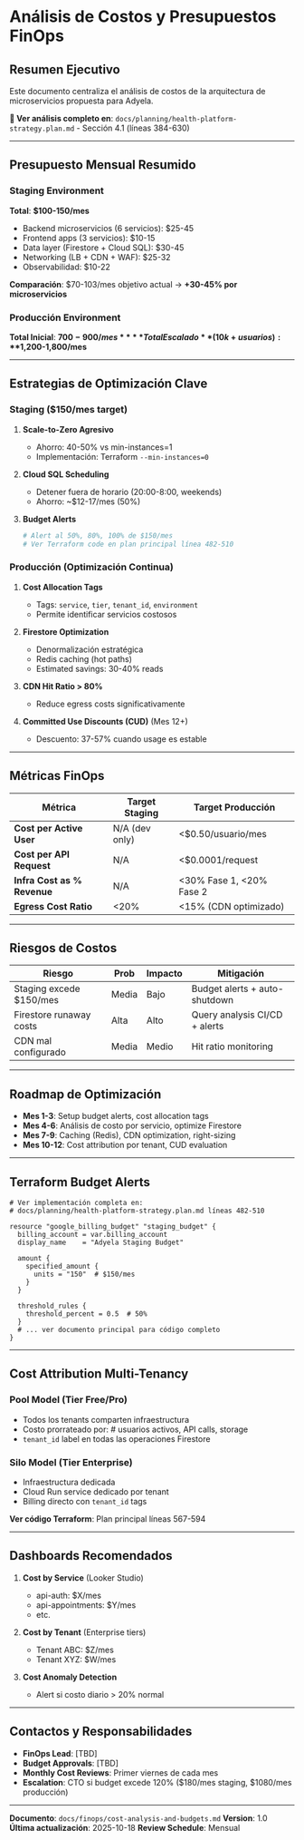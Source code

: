 # Análisis de Costos y Presupuestos FinOps

## Resumen Ejecutivo

Este documento centraliza el análisis de costos de la arquitectura de
microservicios propuesta para Adyela.

**🔗 Ver análisis completo en**:
`docs/planning/health-platform-strategy.plan.md` - Sección 4.1 (líneas 384-630)

---

## Presupuesto Mensual Resumido

### Staging Environment

**Total**: **$100-150/mes**

- Backend microservicios (6 servicios): $25-45
- Frontend apps (3 servicios): $10-15
- Data layer (Firestore + Cloud SQL): $30-45
- Networking (LB + CDN + WAF): $25-32
- Observabilidad: $10-22

**Comparación**: $70-103/mes objetivo actual → **+30-45% por microservicios**

### Producción Environment

**Total Inicial**: **$700-900/mes** **Total Escalado** (10k+ usuarios):
**$1,200-1,800/mes**

---

## Estrategias de Optimización Clave

### Staging ($150/mes target)

1. **Scale-to-Zero Agresivo**
   - Ahorro: 40-50% vs min-instances=1
   - Implementación: Terraform `--min-instances=0`

2. **Cloud SQL Scheduling**
   - Detener fuera de horario (20:00-8:00, weekends)
   - Ahorro: ~$12-17/mes (50%)

3. **Budget Alerts**
   ```bash
   # Alert al 50%, 80%, 100% de $150/mes
   # Ver Terraform code en plan principal línea 482-510
   ```

### Producción (Optimización Continua)

1. **Cost Allocation Tags**
   - Tags: `service`, `tier`, `tenant_id`, `environment`
   - Permite identificar servicios costosos

2. **Firestore Optimization**
   - Denormalización estratégica
   - Redis caching (hot paths)
   - Estimated savings: 30-40% reads

3. **CDN Hit Ratio > 80%**
   - Reduce egress costs significativamente

4. **Committed Use Discounts (CUD)** (Mes 12+)
   - Descuento: 37-57% cuando usage es estable

---

## Métricas FinOps

| Métrica                     | Target Staging | Target Producción        |
| --------------------------- | -------------- | ------------------------ |
| **Cost per Active User**    | N/A (dev only) | <$0.50/usuario/mes       |
| **Cost per API Request**    | N/A            | <$0.0001/request         |
| **Infra Cost as % Revenue** | N/A            | <30% Fase 1, <20% Fase 2 |
| **Egress Cost Ratio**       | <20%           | <15% (CDN optimizado)    |

---

## Riesgos de Costos

| Riesgo                  | Prob  | Impacto | Mitigación                    |
| ----------------------- | ----- | ------- | ----------------------------- |
| Staging excede $150/mes | Media | Bajo    | Budget alerts + auto-shutdown |
| Firestore runaway costs | Alta  | Alto    | Query analysis CI/CD + alerts |
| CDN mal configurado     | Media | Medio   | Hit ratio monitoring          |

---

## Roadmap de Optimización

- **Mes 1-3**: Setup budget alerts, cost allocation tags
- **Mes 4-6**: Análisis de costo por servicio, optimize Firestore
- **Mes 7-9**: Caching (Redis), CDN optimization, right-sizing
- **Mes 10-12**: Cost attribution por tenant, CUD evaluation

---

## Terraform Budget Alerts

```hcl
# Ver implementación completa en:
# docs/planning/health-platform-strategy.plan.md líneas 482-510

resource "google_billing_budget" "staging_budget" {
  billing_account = var.billing_account
  display_name    = "Adyela Staging Budget"

  amount {
    specified_amount {
      units = "150"  # $150/mes
    }
  }

  threshold_rules {
    threshold_percent = 0.5  # 50%
  }
  # ... ver documento principal para código completo
}
```

---

## Cost Attribution Multi-Tenancy

### Pool Model (Tier Free/Pro)

- Todos los tenants comparten infraestructura
- Costo prorrateado por: # usuarios activos, API calls, storage
- `tenant_id` label en todas las operaciones Firestore

### Silo Model (Tier Enterprise)

- Infraestructura dedicada
- Cloud Run service dedicado por tenant
- Billing directo con `tenant_id` tags

**Ver código Terraform**: Plan principal líneas 567-594

---

## Dashboards Recomendados

1. **Cost by Service** (Looker Studio)
   - api-auth: $X/mes
   - api-appointments: $Y/mes
   - etc.

2. **Cost by Tenant** (Enterprise tiers)
   - Tenant ABC: $Z/mes
   - Tenant XYZ: $W/mes

3. **Cost Anomaly Detection**
   - Alert si costo diario > 20% normal

---

## Contactos y Responsabilidades

- **FinOps Lead**: [TBD]
- **Budget Approvals**: [TBD]
- **Monthly Cost Reviews**: Primer viernes de cada mes
- **Escalation**: CTO si budget excede 120% ($180/mes staging, $1080/mes
  producción)

---

**Documento**: `docs/finops/cost-analysis-and-budgets.md` **Version**: 1.0
**Última actualización**: 2025-10-18 **Review Schedule**: Mensual
